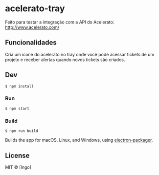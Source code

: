 # acelerato-tray

Feito para testar a integração com a API do Acelerato: http://www.acelerato.com/

## Funcionalidades

Cria um icone do acelerato no tray onde você pode acessar tickets de um projeto e receber alertas quando novos tickets são criados.

## Dev

```
$ npm install
```

### Run

```
$ npm start
```

### Build

```
$ npm run build
```

Builds the app for macOS, Linux, and Windows, using [electron-packager](https://github.com/electron-userland/electron-packager).


## License

MIT © [Ingo]
